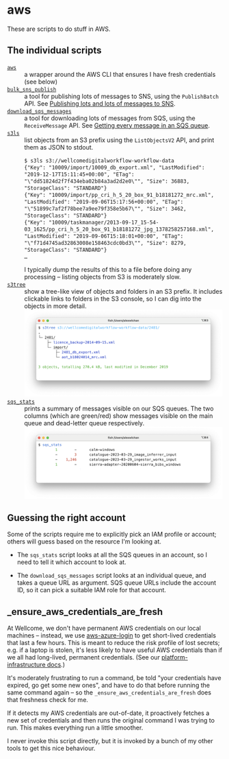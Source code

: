 # aws

These are scripts to do stuff in AWS.

## The individual scripts

<dl>
  <dt>
    <a href="https://github.com/alexwlchan/scripts/blob/main/aws/aws"><code>aws</code></a>
  </dt>
  <dd>
    a wrapper around the AWS CLI that ensures I have fresh credentials (see below)
  </dd>

  <dt>
    <a href="https://github.com/alexwlchan/scripts/blob/main/aws/bulk_sns_publish"><code>bulk_sns_publish</code></a>
  </dt>
  <dd>
    a tool for publishing lots of messages to SNS, using the <code>PublishBatch</code> API.
    See <a href="https://alexwlchan.net/2023/my-sns-firehose/">Publishing lots and lots of messages to SNS</a>.
  </dd>

  <dt>
    <a href="https://github.com/alexwlchan/scripts/blob/main/aws/download_sqs_messages"><code>download_sqs_messages</code></a>
  </dt>
  <dd>
    a tool for downloading lots of messages from SQS, using the <code>ReceiveMessage</code> API.
    See <a href="https://alexwlchan.net/2018/downloading-sqs-queues/">Getting every message in an SQS queue</a>.
  </dd>

  <dt>
    <a href="https://github.com/alexwlchan/scripts/blob/main/aws/s3ls"><code>s3ls</code></a>
  </dt>
  <dd>
    list objects from an S3 prefix using the <code>ListObjectsV2</code> API, and print them as JSON to stdout.
    <p><pre><code>$ s3ls s3://wellcomedigitalworkflow-workflow-data
{"Key": "10009/import/10009_db_export.xml", "LastModified": "2019-12-17T15:11:45+00:00", "ETag": "\"dd51824d2f7f434eba02b84a3ad2d2e0\"", "Size": 36883, "StorageClass": "STANDARD"}
{"Key": "10009/import/pp_cri_h_5_20_box_91_b18181272_mrc.xml", "LastModified": "2019-09-06T15:17:56+00:00", "ETag": "\"51899c7af2f78bee7a9ee79f358e5b67\"", "Size": 3462, "StorageClass": "STANDARD"}
{"Key": "10009/taskmanager/2013-09-17_15-54-03_1625/pp_cri_h_5_20_box_91_b18181272_jpg_1378258257168.xml", "LastModified": "2019-09-06T15:18:01+00:00", "ETag": "\"f71d4745ad32863008e158463cdc0bd3\"", "Size": 8279, "StorageClass": "STANDARD"}
…</code></pre></p>
    I typically dump the results of this to a file before doing any processing – listing objects from S3 is moderately slow.
  </dd>

  <dt>
    <a href="https://github.com/alexwlchan/scripts/blob/main/aws/s3tree"><code>s3tree</code></a>
  </dt>
  <dd>
    show a tree-like view of objects and folders in an S3 prefix.
    It includes clickable links to folders in the S3 console, so I can dig into the objects in more detail.
    <img src="screenshots/s3tree.png">
  </dd>

  <dt>
    <a href="https://github.com/alexwlchan/scripts/blob/main/aws/sqs_stats"><code>sqs_stats</code></a>
  </dt>
  <dd>
    prints a summary of messages visible on our SQS queues.
    The two columns (which are green/red) show messages visible on the main queue and dead-letter queue respectively.
    <img src="screenshots/sqs_stats.png">
  </dd>
</dl>

## Guessing the right account

Some of the scripts require me to explicitly pick an IAM profile or account; others will guess based on the resource I'm looking at.

*   The `sqs_stats` script looks at all the SQS queues in an account, so I need to tell it which account to look at.

*   The `download_sqs_messages` script looks at an individual queue, and takes a queue URL as argument.
    SQS queue URLs include the account ID, so it can pick a suitable IAM role for that account.

## _ensure_aws_credentials_are_fresh

At Wellcome, we don't have permanent AWS credentials on our local machines – instead, we use [aws-azure-login] to get short-lived credentials that last a few hours.
This is meant to reduce the risk profile of lost secrets; e.g. if a laptop is stolen, it's less likely to have useful AWS credentials than if we all had long-lived, permanent credentials.
(See our [platform-infrastructure docs][pi-docs].)

It's moderately frustrating to run a command, be told "your credentials have expired, go get some new ones", and have to do that before running the same command again – so the `_ensure_aws_credentials_are_fresh` does that freshness check for me.

If it detects my AWS credentials are out-of-date, it proactively fetches a new set of credentials and then runs the original command I was trying to run.
This makes everything run a little smoother.

I never invoke this script directly, but it is invoked by a bunch of my other tools to get this nice behaviour.

[aws-azure-login]: https://github.com/aws-azure-login/aws-azure-login
[pi-docs]: https://github.com/wellcomecollection/platform-infrastructure/blob/main/accounts/docs/cli-credentials.md
